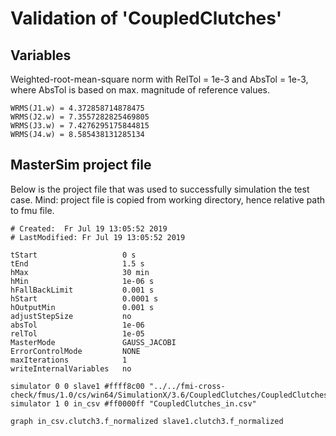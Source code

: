 # Validation of 'CoupledClutches'

## Variables
Weighted-root-mean-square norm with RelTol = 1e-3 and AbsTol = 1e-3, where
AbsTol is based on max. magnitude of reference values.

```
WRMS(J1.w) = 4.372858714878475
WRMS(J2.w) = 7.3557282825469805
WRMS(J3.w) = 7.4276295175844815
WRMS(J4.w) = 8.585438131285134
```

## MasterSim project file

Below is the project file that was used to successfully simulation the test case.
Mind: project file is copied from working directory, hence relative path to fmu file.

```
# Created:	Fr Jul 19 13:05:52 2019
# LastModified:	Fr Jul 19 13:05:52 2019

tStart                   0 s
tEnd                     1.5 s
hMax                     30 min
hMin                     1e-06 s
hFallBackLimit           0.001 s
hStart                   0.0001 s
hOutputMin               0.001 s
adjustStepSize           no
absTol                   1e-06
relTol                   1e-05
MasterMode               GAUSS_JACOBI
ErrorControlMode         NONE
maxIterations            1
writeInternalVariables   no

simulator 0 0 slave1 #ffff8c00 "../../fmi-cross-check/fmus/1.0/cs/win64/SimulationX/3.6/CoupledClutches/CoupledClutches.fmu"
simulator 1 0 in_csv #ff0000ff "CoupledClutches_in.csv"

graph in_csv.clutch3.f_normalized slave1.clutch3.f_normalized

```

